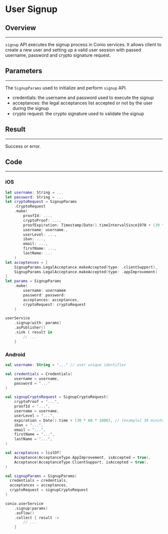 # User Signup

## Overview
---
`signup` API executes the signup process in Conio services. It allows client to create a new user and setting up a valid user session with passed username, password and crypto signature request.

## Parameters
---
The `SignupParams` used to initialize and perform `signup` API.

- credentials: the username and password used to execute the signup
- acceptances: the legal acceptances list accepted or not by the user during the signup
- crypto request: the crypto signature used to validate the signup

## Result
---
Success or error.

## Code
---
### iOS
```swift
let username: String = ...
let password: String = ...
let cryptoRequest = SignupParams
    .CryptoRequest
    .make(
        proofId: ...,
	    cryptoProof: ...,
	    proofExpiration: Timestamp(Date().timeIntervalSince1970 + (30 * 60 * 1000)),
	    username: username.,
	    userLevel: ...,
	    iban: ...,
	    email: ...,
	    firstName: ...,
	    lastName: ...
    )
let acceptences = [
    SignupParams.LegalAcceptance.makeAccepted(type: .clientSupport),
    SignupParams.LegalAcceptance.makeAccepted(type: .appImprovement)
]
let params = SignupParams
    .make(
        username: usernamem
        password: password:
        acceptances: acceptances,
        cryptoRequest: cryptoRequest
    )

userService
    .signup(with: params)
    .asPublisher()
    .sink { result in
        // ...
    }
```

### Android
```kotlin
val username: String = "..." // user unique identifier

val credentials = Credentials(
	username = username,
	password = "..."
)

val signupCryptoRequest = SignupCryptoRequest(
	cryptoProof = "...",
	proofId = "...",
	username = username,
	userLevel = "...",
	expiration = Date().time + (30 * 60 * 1000), // [example] 30 minutes from now
	iban = "...",
	email = "...",
	firstName = "...",
	lastName = "...",
)

val acceptances = listOf(
	Acceptance(AcceptanceType.AppImprovement, isAccepted = true),
	Acceptance(AcceptanceType.ClientSupport, isAccepted = true),
)

val signupParams = SignupParams(
  credentials = credentials,
  acceptances = acceptances,
  cryptoRequest = signupCryptoRequest
)

conio.userService
	.signup(params)
	.asFlow()
	.collect { result ->
		// ...
	}
```
